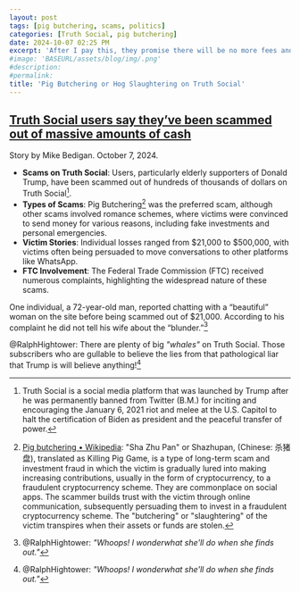 ```yaml
---
layout: post
tags: [pig butchering, scams, politics]
categories: [Truth Social, pig butchering]
date: 2024-10-07 02:25 PM
excerpt: 'After I pay this, they promise there will be no more fees and I will receive my assets. – one of the gullible "Truth Social" victims.'
#image: 'BASEURL/assets/blog/img/.png'
#description:
#permalink:
title: 'Pig Butchering or Hog Slaughtering on Truth Social'
---
```



## [Truth Social users say they’ve been scammed out of massive amounts of cash](https://www.independent.co.uk/news/world/americas/truth-social-trump-users-scams-b2625301.html)

Story by Mike Bedigan. October 7, 2024.


- **Scams on Truth Social**: Users, particularly elderly supporters of Donald Trump, have been scammed out of hundreds of thousands of dollars on Truth Social[^12].
- **Types of Scams**: Pig Butchering[^11] was the preferred scam, although other scams involved romance schemes, where victims were convinced to send money for various reasons, including fake investments and personal emergencies.
- **Victim Stories**: Individual losses ranged from \$21,000 to \$500,000, with victims often being persuaded to move conversations to other platforms like WhatsApp.
- **FTC Involvement**: The Federal Trade Commission (FTC) received numerous complaints, highlighting the widespread nature of these scams.

One individual, a 72-year-old man, reported chatting with a “beautiful” woman on the site before being scammed out of $21,000. According to his complaint he did not tell his wife about the “blunder.”[^14]

@RalphHightower: There are plenty of big *"whales"* on Truth Social. Those subscribers who are gullable to believe the lies from that pathological liar that Trump is will believe anything![^14]


[^11]: [Pig butchering • Wikipedia](https://en.wikipedia.org/wiki/Pig_butchering_scam?wprov=sfla1): "Sha Zhu Pan" or Shazhupan, (Chinese: 杀猪盘), translated as Killing Pig Game, is a type of long-term scam and investment fraud in which the victim is gradually lured into making increasing contributions, usually in the form of cryptocurrency, to a fraudulent cryptocurrency scheme. They are commonplace on social apps. The scammer builds trust with the victim through online communication, subsequently persuading them to invest in a fraudulent cryptocurrency scheme. The "butchering" or "slaughtering" of the victim transpires when their assets or funds are stolen.
[^12]: Truth Social is a social media platform that was launched by Trump after he was permanently banned from Twitter (B.M.)[^13] for inciting and encouraging the January 6, 2021 riot and melee at the U.S. Capitol to halt the certification of Biden as president and the peaceful transfer of power.
[^13]: B.M.: Similar to the time periods, B.C. and A.D., B.M. is that time period of Twitter, *'Before Musk.'*
[^14]: @RalphHightower: *"Whoops! I wonderwhat she'll do when she finds out."*
